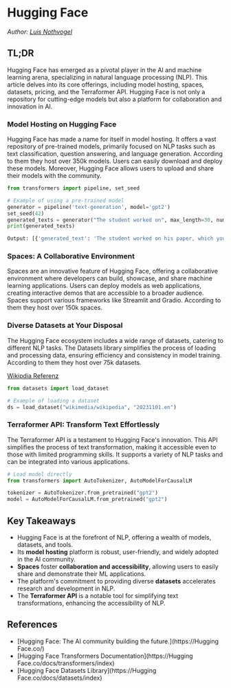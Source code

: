 # Hugging Face

_Author: [Luis Nothvogel](mailto:luis.nothvogel@htwg-konstanz.de)_  
  
## TL;DR  
  
Hugging Face has emerged as a pivotal player in the AI and machine learning arena, specializing in natural language processing (NLP). This article delves into its core offerings, including model hosting, spaces, datasets, pricing, and the Terraformer API. Hugging Face is not only a repository for cutting-edge models but also a platform for collaboration and innovation in AI.  

### Model Hosting on Hugging Face

Hugging Face has made a name for itself in model hosting. It offers a vast repository of pre-trained models, primarily focused on NLP tasks such as text classification, question answering, and language generation. According to them they host over 350k models. Users can easily download and deploy these models. Moreover, Hugging Face allows users to upload and share their models with the community.

```python
from transformers import pipeline, set_seed

# Example of using a pre-trained model
generator = pipeline('text-generation', model='gpt2')  
set_seed(42)  
generated_texts = generator("The student worked on", max_length=30, num_return_sequences=2)  
print(generated_texts)

Output: [{'generated_text': 'The student worked on his paper, which you can read about here. You can get an ebook with that part, or an audiobook with some of'}, {'generated_text': 'The student worked on this particular task by making the same basic task in his head again and again, without the help of some external helper, even when'}]
```

### Spaces: A Collaborative Environment

Spaces are an innovative feature of Hugging Face, offering a collaborative environment where developers can build, showcase, and share machine learning applications. Users can deploy models as web applications, creating interactive demos that are accessible to a broader audience. Spaces support various frameworks like Streamlit and Gradio. According to them they host over 150k spaces.

### Diverse Datasets at Your Disposal

The Hugging Face ecosystem includes a wide range of datasets, catering to different NLP tasks. The Datasets library simplifies the process of loading and processing data, ensuring efficiency and consistency in model training. According to them they host over 75k datasets.

[Wikipdia Referenz](https://huggingface.co/datasets/wikimedia/wikipedia)
```python
from datasets import load_dataset

# Example of loading a dataset
ds = load_dataset("wikimedia/wikipedia", "20231101.en")
```


### Terraformer API: Transform Text Effortlessly

The Terraformer API is a testament to Hugging Face's innovation. This API simplifies the process of text transformation, making it accessible even to those with limited programming skills. It supports a variety of NLP tasks and can be integrated into various applications.

```python
# Load model directly
from transformers import AutoTokenizer, AutoModelForCausalLM

tokenizer = AutoTokenizer.from_pretrained("gpt2")
model = AutoModelForCausalLM.from_pretrained("gpt2")
```

## Key Takeaways

- Hugging Face is at the forefront of NLP, offering a wealth of models, datasets, and tools.
- Its **model hosting** platform is robust, user-friendly, and widely adopted in the AI community.
- **Spaces** foster **collaboration and accessibility**, allowing users to easily share and demonstrate their ML applications.
- The platform's commitment to providing diverse **datasets** accelerates research and development in NLP.
- The **Terraformer API** is a notable tool for simplifying text transformations, enhancing the accessibility of NLP.

## References

- [Hugging Face: The AI community building the future.](https://Hugging Face.co/)
- [Hugging Face Transformers Documentation](https://Hugging Face.co/docs/transformers/index)
- [Hugging Face Datasets Library](https://Hugging Face.co/docs/datasets/index)
